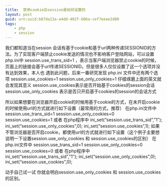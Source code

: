 ```yaml
---
title:  禁用cookie后session是如何设置的
layout: post
guid: urn:uuid:b87da13a-a4dd-402f-b06a-cef7eeee2d80
tags:
    - php
    - session
---
```


我们都知道当在session 会话有基于cookie和基于url两种传递SESSIONID的方法。为了实现客户端禁止cookie发送的情况也不影响客户登陆网站，可以设置 php.ini中 session.use_trans_sid=1 ，表示当客户端浏览器禁止cookie的时候，页面上的链接会基于url传递SESSIONID。但是很多人仅仅设置了这一个选项并没有达到效果，本人也 遇到此问题，后来一番研究发现
php.ini 文件中还有两个选项
session.use_cookies=1
session.use_only_cookies=1
仔细琢磨上面的英文就会发现其意义
session.use_cookies表示是否开始基于cookies的session会话
session.use_only_cookies 表示是否只开启基于cookies的session的会话方式

所以如果想要在浏览器开启cookie的时候用基于cookie的方式，在未开启cookie的时候使用url的方式就进行如下设置（最常用的方式，推荐）
在php.ini文件中
session.use_trans_sid=1
session.use_only_cookies=0
session.use_cookies=1
或者 在php程序中
ini_set(“session.use_trans_sid”,”1″);
ini_set(“session.use_only_cookies”,0);
ini_set(“session.use_cookies”,1);
如果不管浏览器是否开启cookie，都使用url的方式就进行如下设置（这个例子主要想说明一下设置session.use_only_cookies 和 session.use_cookies的区别）
在php.ini文件中
session.use_trans_sid=1
session.use_only_cookies=0
session.use_cookies=0
或者 在php程序中
ini_set(“session.use_trans_sid”,”1″);
ini_set(“session.use_only_cookies”,0);
ini_set(“session.use_cookies”,0);

动手自己试一试 你就会明白session.use_only_cookies 和 session.use_cookies的区别。
